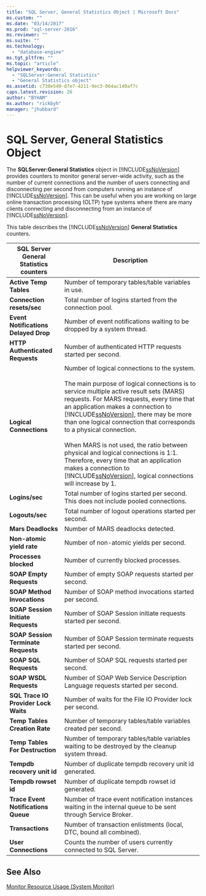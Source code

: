 ```yaml
---
title: "SQL Server, General Statistics Object | Microsoft Docs"
ms.custom: ""
ms.date: "03/14/2017"
ms.prod: "sql-server-2016"
ms.reviewer: ""
ms.suite: ""
ms.technology: 
  - "database-engine"
ms.tgt_pltfrm: ""
ms.topic: "article"
helpviewer_keywords: 
  - "SQLServer:General Statistics"
  - "General Statistics object"
ms.assetid: c738e549-d7e7-4211-9ec3-064ac140af7c
caps.latest.revision: 26
author: "BYHAM"
ms.author: "rickbyh"
manager: "jhubbard"
---
```

# SQL Server, General Statistics Object
  The **SQLServer:General Statistics** object in [!INCLUDE[ssNoVersion](../../includes/ssnoversion-md.md)] provides counters to monitor general server-wide activity, such as the number of current connections and the number of users connecting and disconnecting per second from computers running an instance of [!INCLUDE[ssNoVersion](../../includes/ssnoversion-md.md)]. This can be useful when you are working on large online transaction processing (OLTP) type systems where there are many clients connecting and disconnecting from an instance of [!INCLUDE[ssNoVersion](../../includes/ssnoversion-md.md)].  
  
 This table describes the [!INCLUDE[ssNoVersion](../../includes/ssnoversion-md.md)] **General Statistics** counters.  
  
|SQL Server General Statistics counters|Description|  
|--------------------------------------------|-----------------|  
|**Active Temp Tables**|Number of temporary tables/table variables in use.|  
|**Connection resets/sec**|Total number of logins started from the connection pool.|  
|**Event Notifications Delayed Drop**|Number of event notifications waiting to be dropped by a system thread.|  
|**HTTP Authenticated Requests**|Number of authenticated HTTP requests started per second.|  
|**Logical Connections**|Number of logical connections to the system.<br /><br /> The main purpose of logical connections is to service multiple active result sets (MARS) requests. For MARS requests, every time that an application makes a connection to [!INCLUDE[ssNoVersion](../../includes/ssnoversion-md.md)], there may be more than one logical connection that corresponds to a physical connection.<br /><br /> When MARS is not used, the ratio between physical and logical connections is 1:1. Therefore, every time that an application makes a connection to [!INCLUDE[ssNoVersion](../../includes/ssnoversion-md.md)], logical connections will increase by 1.|  
|**Logins/sec**|Total number of logins started per second. This does not include pooled connections.|  
|**Logouts/sec**|Total number of logout operations started per second.|  
|**Mars Deadlocks**|Number of MARS deadlocks detected.|  
|**Non-atomic yield rate**|Number of non-atomic yields per second.|  
|**Processes blocked**|Number of currently blocked processes.|  
|**SOAP Empty Requests**|Number of empty SOAP requests started per second.|  
|**SOAP Method Invocations**|Number of SOAP method invocations started per second.|  
|**SOAP Session Initiate Requests**|Number of SOAP Session initiate requests started per second.|  
|**SOAP Session Terminate Requests**|Number of SOAP Session terminate requests started per second.|  
|**SOAP SQL Requests**|Number of SOAP SQL requests started per second.|  
|**SOAP WSDL Requests**|Number of SOAP Web Service Description Language requests started per second.|  
|**SQL Trace IO Provider Lock Waits**|Number of waits for the File IO Provider lock per second.| 
|**Temp Tables Creation Rate**|Number of temporary tables/table variables created per second.|  
|**Temp Tables For Destruction**|Number of temporary tables/table variables waiting to be destroyed by the cleanup system thread.|  
|**Tempdb recovery unit id**|Number of duplicate tempdb recovery unit id generated.|
|**Tempdb rowset id**|Number of duplicate tempdb rowset id generated.| 
|**Trace Event Notifications Queue**|Number of trace event notification instances waiting in the internal queue to be sent through Service Broker.|  
|**Transactions**|Number of transaction enlistments (local, DTC, bound all combined).|  
|**User Connections**|Counts the number of users currently connected to SQL Server.|  
  
## See Also  
 [Monitor Resource Usage &#40;System Monitor&#41;](../../relational-databases/performance-monitor/monitor-resource-usage-system-monitor.md)  
  
  